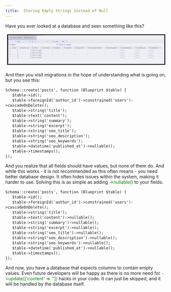 ```yaml
---
title:  Storing Empty Strings Instead of Null
---
```

Have you ever looked at a database and seen something like this?

![No image](/src/assets/53_img1.png)

And then you visit migrations in the hope of understanding what is going on, but you see this:

```
Schema::create('posts', function (Blueprint $table) {
   $table->id();
   $table->foreignId('author_id')->constrained('users')->cascadeOnDelete();
   $table->string('title');
   $table->text('content');
   $table->string('summary');
   $table->string('excerpt');
   $table->string('seo_title');
   $table->string('seo_description');
   $table->string('seo_keywords');
   $table->datetime('published_at')->nullable();
   $table->timestamps();
}); 
```
And you realize that all fields <span class="font-semibold">should have values</span>, but none of them do. And while this works - <span class="font-semibold">it is not recommended</span> as this often means - you need better database design. It often hides issues within the system, making it harder to use. Solving this is as simple as adding <font color="green">->nullable()</font> to your fields:

```
Schema::create('posts', function (Blueprint $table) {
   $table->id();
   $table->foreignId('author_id')->constrained('users')->cascadeOnDelete();
   $table->string('title');
   $table->text('content')->nullable();
   $table->string('summary')->nullable();
   $table->string('excerpt')->nullable();
   $table->string('seo_title')->nullable();
   $table->string('seo_description')->nullable();
   $table->string('seo_keywords')->nullable();
   $table->datetime('published_at')->nullable();
   $table->timestamps();
});
```

And now, you have a database that expects columns to contain empty values. Even future developers will be happy as there is no more need for <font color="green">->update(['content' => ''])</font> hacks in your code. It can just be skipped, and it will be handled by the database itself.
